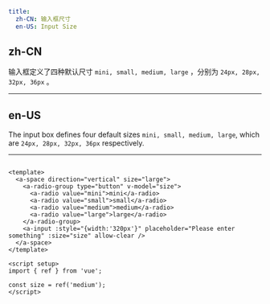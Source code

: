 ```yaml
title:
  zh-CN: 输入框尺寸
  en-US: Input Size
```


## zh-CN

输入框定义了四种默认尺寸 `mini, small, medium, large` ，分别为 `24px, 28px, 32px, 36px` 。

---

## en-US

The input box defines four default sizes `mini, small, medium, large`, which are `24px, 28px, 32px, 36px` respectively.

---

```vue

<template>
  <a-space direction="vertical" size="large">
    <a-radio-group type="button" v-model="size">
      <a-radio value="mini">mini</a-radio>
      <a-radio value="small">small</a-radio>
      <a-radio value="medium">medium</a-radio>
      <a-radio value="large">large</a-radio>
    </a-radio-group>
    <a-input :style="{width:'320px'}" placeholder="Please enter something" :size="size" allow-clear />
  </a-space>
</template>

<script setup>
import { ref } from 'vue';

const size = ref('medium');
</script>
```
